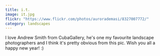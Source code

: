 ```yaml
---
title: i.t.
image: it.jpg
flickr: "https://www.flickr.com/photos/aurorademasi/8327007772/"
category: landscapes
---
```

I love Andrew Smith from CubaGallery, he's one my favourite landscape photographers and I think it's pretty obvious from this pic. Wish you all a happy new year! :)